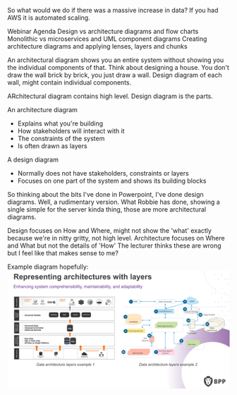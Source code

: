 
So what would we do if there was a massive increase in data?
If you had AWS it is automated scaling.

Webinar Agenda
Design vs architecture diagrams and flow charts
Monolithic vs microservices and UML component diagrams
Creating architecture diagrams and applying lenses, layers and chunks

An architectural diagram shows you an entire system without showing you the individual components of that.
Think about designing a house. You don't draw the wall brick by brick, you just draw a wall.
Design diagram of each wall, might contain individual components.

ARchitectural diagram contains high level. Design diagram is the parts.

An architecture diagram
- Explains what you're building
- How stakeholders will interact with it
- The constraints of the system
- Is often drawn as layers

A design diagram
- Normally does not have stakeholders, constraints or layers
- Focuses on one part of the system and shows its building blocks

So thinking about the bits I've done in Powerpoint, I've done design diagrams. Well, a rudimentary version.
What Robbie has done, showing a single simple for the server kinda thing, those are more architectural diagrams.

Design focuses on How and Where, might not show the 'what' exactly because we're in nitty gritty, not high level.
Architecture focuses on Where and What but not the details of 'How'
The lecturer thinks these are wrong but I feel like that makes sense to me?

Example diagram hopefully:
![Architecture Diagram](https://raw.githubusercontent.com/Prumita/Learning-Journal/main/1.4.ArchitectureDiagram.png)


